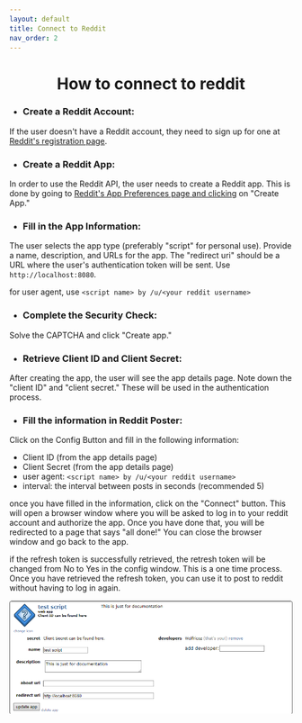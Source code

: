```yaml
---
layout: default
title: Connect to Reddit
nav_order: 2
---
```

<h1 style="text-align: center">How to connect to reddit</h1>

* ### Create a Reddit Account:

If the user doesn't have a Reddit account, they need to sign up for one
at [Reddit's registration page](https://www.reddit.com/register).

* ### Create a Reddit App:

In order to use the Reddit API, the user needs to create a Reddit app. This is done by going
to [Reddit's App Preferences page and clicking](https://www.reddit.com/prefs/apps) on "Create App."

* ### Fill in the App Information:

The user selects the app type (preferably "script" for personal use).
Provide a name, description, and URLs for the app. The "redirect uri" should be a URL where the user's authentication
token will be sent. Use `http://localhost:8080`.

for user agent, use `<script name> by /u/<your reddit username>`

* ### Complete the Security Check:

Solve the CAPTCHA and click "Create app."

* ### Retrieve Client ID and Client Secret:

After creating the app, the user will see the app details page. Note down the "client ID" and "client secret." These
will be used in the authentication process.

* ### Fill the information in Reddit Poster:

Click on the Config Button and fill in the following information:
* Client ID (from the app details page)
* Client Secret (from the app details page)
* user agent: `<script name> by /u/<your reddit username>`
* interval: the interval between posts in seconds (recommended 5)

once you have filled in the information, click on the "Connect" button. This will open a browser window where you will
be asked to log in to your reddit account and authorize the app. Once you have done that, you will be redirected to a
page that says "all done!" You can close the browser window and go back to the app.

if the refresh token is successfully retrieved, the retresh token will be changed from No to Yes in the config window. 
This is a one time process. Once you have retrieved the refresh token, you can use it to post to reddit without having
to log in again.

![App Details](images/app_details.png)